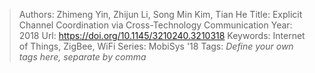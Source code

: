 > Authors: Zhimeng Yin, Zhijun Li, Song Min Kim, Tian He
> Title: Explicit Channel Coordination via Cross-Technology Communication
> Year: 2018
> Url: https://doi.org/10.1145/3210240.3210318
> Keywords: Internet of Things, ZigBee, WiFi
> Series: MobiSys '18
> Tags: *Define your own tags here, separate by comma*